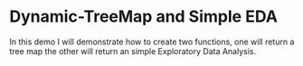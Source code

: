 # Dynamic-TreeMap and Simple EDA
In this demo I will demonstrate how to create two functions, one will return a tree map the other will return an simple Exploratory Data Analysis. 